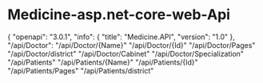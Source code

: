 # Medicine-asp.net-core-web-Api

{
  "openapi": "3.0.1",
  "info": {
    "title": "Medicine.API",
    "version": "1.0"
  },
    "/api/Doctor": 
    "/api/Doctor/{Name}" 
    "/api/Doctor/{Id}"
    "/api/Doctor/Pages"
    "/api/Doctor/district"
    "/api/Doctor/Cabinet"
    "/api/Doctor/Specialization"
    "/api/Patients"
    "/api/Patients/{Name}"
    "/api/Patients/{Id}"
    "/api/Patients/Pages"
    "/api/Patients/district"
